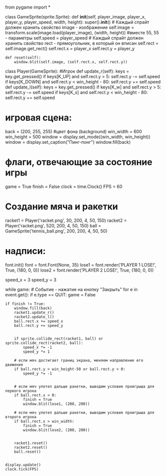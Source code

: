 from pygame import *

class GameSprite(sprite.Sprite):
    def __init__(self, player_image, player_x, player_y, player_speed, width, height):
        super().__init__()
        # Каждый спрайт должен хранить свойство image - изображение
        self.image = transform.scale(image.load(player_image), (width, height))
        #вместе 55, 55 - параметры
        self.speed = player_speed
        # Каждый спрайт должен хранить свойство rect - прямоугольник, в который он вписан
        self.rect = self.image.get_rect()
        self.rect.x = player_x
        self.rect.y = player_y

    def reset(self):
        window.blit(self.image, (self.rect.x, self.rect.y))


class Player(GameSprite):  #Игрок
    def update_r(self):
        keys = key.get_pressed()
        if keys[K_UP] and self.rect.y > 5:
            self.rect.y -= self.speed 
        if keys[K_DOWN] and self.rect.y < win_height - 80:
            self.rect.y += self.speed
    def update_l(self):
        keys = key.get_pressed()
        if keys[K_w] and self.rect.y > 5:
            self.rect.y -= self.speed 
        if keys[K_s] and self.rect.y < win_height - 80:
            self.rect.y += self.speed


# игровая сцена:
back = (200, 255, 255) #цвет фона (background)
win_width = 600
win_height = 500
window = display.set_mode((win_width, win_height))
window = display.set_caption("Пинг-понг")
window.fill(back)


# флаги, отвечающие за состояние игры
game = True
finish = False
clock = time.Clock()
FPS = 60


# Создание мяча и ракетки
racket1 = Player('racket.png', 30, 200, 4, 50, 150)
racket2 = Player('racket.png', 520, 200, 4, 50, 150)
ball = GameSprite('tennis_ball.png', 200, 200, 4, 50, 50)

# надписи:
font.init()
font = font.Font(None, 35)
lose1 = font.render('PLAYER 1 LOSE!', True, (180, 0, 0))
lose2 = font.render('PLAYER 2 LOSE!', True, (180, 0, 0))


speed_x = 3
speed_y = 3


while game:
    # Событие - нажатие на кнопку "Закрыть"
    for e in event.get():
        if e.type == QUIT:
            game = False

    if finish != True:
        window.fill(back)
        racket1.update_r()
        racket2.update_l()
        ball.rect.x += speed_x
        ball.rect.y += speed_y


        if sprite.collide_rect(racket1, ball) or sprite.collide_rect(racket2, ball):
            speed_x *= -1
            speed_y *= 1

        # если мяч достигает границ экрана, меняем направление его движения
        if ball.rect.y > win_height-50 or ball.rect.y < 0:
            speed_y *= -1


        # если мяч улетел дальше ракетки, выводим условие проигрыша для первого игрока
        if ball.rect.x < 0:
            finish = True
            window.blit(lose1, (200, 200))

        # если мяч улетел дальше ракетки, выводим условие проигрыша для второго игрока
        if ball.rect.x > win_width:
            finish = True
            window.blit(lose2, (200, 200))


        racket1.reset()
        racket2.reset()
        ball.reset()
    

    display.update()
    clock.tick(FPS)
